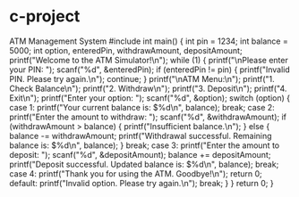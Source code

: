 # c-project
ATM Management System
#include int main() { int pin = 1234; int balance = 5000; int option, enteredPin, withdrawAmount, depositAmount; printf("Welcome to the ATM 
Simulator!\n"); while (1) { printf("\nPlease enter your PIN: "); scanf("%d", &enteredPin); if (enteredPin != pin) { printf("Invalid PIN. Please try again.\n"); continue; } printf("\nATM Menu:\n"); printf("1. Check Balance\n"); printf("2. Withdraw\n"); printf("3. Deposit\n"); printf("4. Exit\n"); printf("Enter your option: "); scanf("%d", &option); switch (option) { case 1: printf("Your current balance is: $%d\n", balance); break; case 2: printf("Enter the amount to withdraw: "); scanf("%d", 
&withdrawAmount); if (withdrawAmount > balance) { printf("Insufficient balance.\n"); } else { balance -= withdrawAmount; printf("Withdrawal successful. Remaining balance is: $%d\n", balance); } break; case 3: printf("Enter the amount to deposit: "); scanf("%d", &depositAmount); balance += depositAmount; printf("Deposit successful. Updated balance is: $%d\n", balance); break; case 4: printf("Thank you for using the ATM. 
Goodbye!\n"); return 
0; default: printf("Invalid option. Please try again.\n"); break; } 
} return 0; } 
